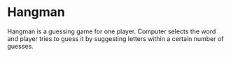 # Hangman
Hangman is a guessing game for one player. Computer selects the word and player tries to guess it by suggesting letters within a certain number of guesses.
